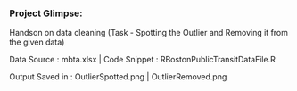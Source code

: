 
### Project Glimpse:

Handson on data cleaning (Task - Spotting the Outlier and Removing it from the given data)

Data Source : mbta.xlsx |
Code Snippet : RBostonPublicTransitDataFile.R

Output Saved in : 
OutlierSpotted.png |
OutlierRemoved.png



